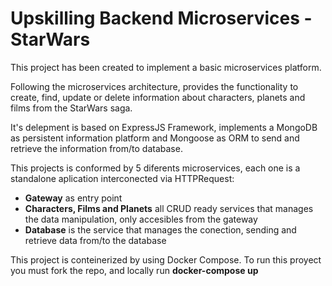 # Upskilling Backend Microservices - StarWars
This project has been created to implement a basic microservices platform.

Following the microservices architecture, provides the functionality to create, find, update or delete information about characters, planets and films from the StarWars saga.

It's delepment is based on ExpressJS Framework, implements a MongoDB as persistent information platform and Mongoose as ORM to send and retrieve the information from/to database.

This projects is conformed by 5 diferents microservices, each one is a standalone aplication interconected via HTTPRequest:
 - **Gateway** as entry point
 - **Characters, Films and Planets** all CRUD ready services that manages the data manipulation, only accesibles from the gateway
 - **Database** is the service that manages the conection, sending and retrieve data from/to the database

This project is conteinerized by using Docker Compose. To run this proyect you must fork the repo, and locally run **docker-compose up**
